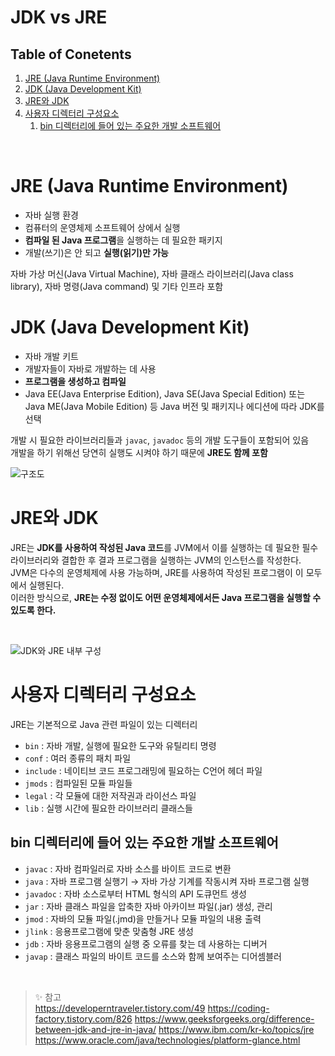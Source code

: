 # JDK vs JRE

## Table of Conetents
1. [JRE (Java Runtime Environment)](#jre-java-runtime-environment)
2. [JDK (Java Development Kit)](#jdk-java-development-kit)
3. [JRE와 JDK](#jre와-jdk)
4. [사용자 디렉터리 구성요소](#사용자-디렉터리-구성요소)
    1. [bin 디렉터리에 들어 있는 주요한 개발 소프트웨어](#bin-디렉터리에-들어-있는-주요한-개발-소프트웨어)

<br>

# JRE (Java Runtime Environment)
- 자바 실행 환경
- 컴퓨터의 운영체제 소프트웨어 상에서 실행
- **컴파일 된 Java 프로그램**을 실행하는 데 필요한 패키지
- 개발(쓰기)은 안 되고 **실행(읽기)만 가능**

자바 가상 머신(Java Virtual Machine), 자바 클래스 라이브러리(Java class library), 자바 명령(Java command) 및 기타 인프라 포함

# JDK (Java Development Kit)
- 자바 개발 키트
- 개발자들이 자바로 개발하는 데 사용
- **프로그램을 생성하고 컴파일**
- Java EE(Java Enterprise Edition), Java SE(Java Special Edition) 또는 Java ME(Java Mobile Edition) 등 Java 버전 및 패키지나 에디션에 따라 JDK를 선택

개발 시 필요한 라이브러리들과 `javac`, `javadoc` 등의 개발 도구들이 포함되어 있음<br>
개발을 하기 위해선 당연히 실행도 시켜야 하기 때문에 **JRE도 함께 포함**<br>

![구조도](https://media.geeksforgeeks.org/wp-content/uploads/20210218150010/JDK.png)

# JRE와 JDK

JRE는 **JDK를 사용하여 작성된 Java 코드**를 JVM에서 이를 실행하는 데 필요한 필수 라이브러리와 결합한 후 결과 프로그램을 실행하는 JVM의 인스턴스를 작성한다.<br>
JVM은 다수의 운영체제에 사용 가능하며, JRE를 사용하여 작성된 프로그램이 이 모두에서 실행된다.<br>
이러한 방식으로, **JRE는 수정 없이도 어떤 운영체제에서든 Java 프로그램을 실행할 수 있도록 한다.**

<br>

![JDK와 JRE 내부 구성](https://www.oracle.com/img/tech/java8-conceptual-design.jpg)

# 사용자 디렉터리 구성요소

JRE는 기본적으로 Java 관련 파일이 있는 디렉터리
- `bin` : 자바 개발, 실행에 필요한 도구와 유틸리티 명령
- `conf` : 여러 종류의 패치 파일
- `include` : 네이티브 코드 프로그래밍에 필요하는 C언어 헤더 파일
- `jmods` : 컴파일된 모듈 파일들
- `legal` : 각 모듈에 대한 저작권과 라이선스 파일
- `lib` : 실행 시간에 필요한 라이브러리 클래스들

## bin 디렉터리에 들어 있는 주요한 개발 소프트웨어
- `javac` : 자바 컴파일러로 자바 소스를 바이트 코드로 변환
- `java` : 자바 프로그램 실행기 → 자바 가상 기계를 작동시켜 자바 프로그램 실행
- `javadoc` : 자바 소스로부터 HTML 형식의 API 도큐먼트 생성
- `jar` : 자바 클래스 파일을 압축한 자바 아카이브 파일(.jar) 생성, 관리
- `jmod` : 자바의 모듈 파일(.jmd)을 만들거나 모듈 파일의 내용 출력
- `jlink` : 응용프로그램에 맞춘 맞춤형 JRE 생성
- `jdb` : 자바 응용프로그램의 실행 중 오류를 찾는 데 사용하는 디버거
- `javap` : 클래스 파일의 바이트 코드를 소스와 함께 보여주는 디어셈블러

<br>

> ✨ 참고<br>
> https://developerntraveler.tistory.com/49
> https://coding-factory.tistory.com/826
> https://www.geeksforgeeks.org/difference-between-jdk-and-jre-in-java/
> https://www.ibm.com/kr-ko/topics/jre
> https://www.oracle.com/java/technologies/platform-glance.html